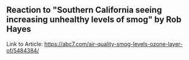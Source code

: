## Reaction to "Southern California seeing increasing unhealthy levels of smog" by Rob Hayes
Link to Article: https://abc7.com/air-quality-smog-levels-ozone-layer-of/5484384/
